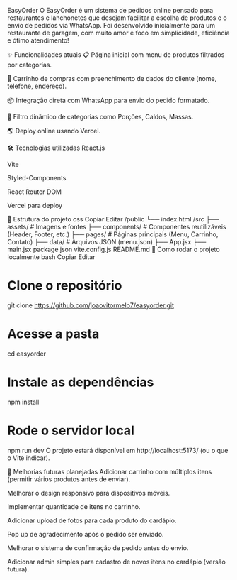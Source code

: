EasyOrder
O EasyOrder é um sistema de pedidos online pensado para restaurantes e lanchonetes que desejam facilitar a escolha de produtos e o envio de pedidos via WhatsApp.
Foi desenvolvido inicialmente para um restaurante de garagem, com muito amor e foco em simplicidade, eficiência e ótimo atendimento!

✨ Funcionalidades atuais
📋 Página inicial com menu de produtos filtrados por categorias.

🛒 Carrinho de compras com preenchimento de dados do cliente (nome, telefone, endereço).

📦 Integração direta com WhatsApp para envio do pedido formatado.

🔎 Filtro dinâmico de categorias como Porções, Caldos, Massas.

🌎 Deploy online usando Vercel.

🛠️ Tecnologias utilizadas
React.js

Vite 

Styled-Components

React Router DOM

Vercel para deploy

🧩 Estrutura do projeto
css
Copiar
Editar
/public
  └── index.html
/src
  ├── assets/          # Imagens e fontes
  ├── components/      # Componentes reutilizáveis (Header, Footer, etc.)
  ├── pages/           # Páginas principais (Menu, Carrinho, Contato)
  ├── data/            # Arquivos JSON (menu.json)
  ├── App.jsx
  ├── main.jsx
package.json
vite.config.js
README.md
🚀 Como rodar o projeto localmente
bash
Copiar
Editar
# Clone o repositório
git clone https://github.com/joaovitormelo7/easyorder.git

# Acesse a pasta
cd easyorder

# Instale as dependências
npm install

# Rode o servidor local
npm run dev
O projeto estará disponível em http://localhost:5173/ (ou o que o Vite indicar).

🔮 Melhorias futuras planejadas
 Adicionar carrinho com múltiplos itens (permitir vários produtos antes de enviar).

 Melhorar o design responsivo para dispositivos móveis.

 Implementar quantidade de itens no carrinho.

 Adicionar upload de fotos para cada produto do cardápio.

 Pop up de agradecimento após o pedido ser enviado.

 Melhorar o sistema de confirmação de pedido antes do envio.

 Adicionar admin simples para cadastro de novos itens no cardápio (versão futura).
